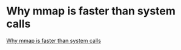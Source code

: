# Why mmap is faster than system calls

[Why mmap is faster than system calls](https://medium.com/@sasha_f/why-mmap-is-faster-than-system-calls-24718e75ab37)



